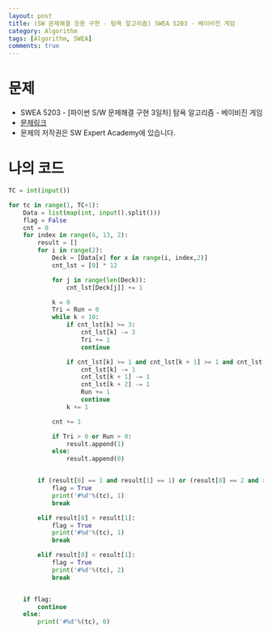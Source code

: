 ```yaml
---
layout: post
title: (SW 문제해결 응용 구현 - 탐욕 알고리즘) SWEA 5203 - 베이비진 게임
category: Algorithm
tags: [Algorithm, SWEA]
comments: true
---
```




# 문제

-  SWEA 5203 - [파이썬 S/W 문제해결 구현 3일차] 탐욕 알고리즘 - 베이비진 게임
-  [문제링크](<https://swexpertacademy.com/main/learn/course/subjectDetail.do?courseId=AVuPDYSqAAbw5UW6&subjectId=AWUYEGw61n8DFAVT>)
-  문제의 저작권은 SW Expert Academy에 있습니다.



# 나의 코드


```python
TC = int(input())

for tc in range(1, TC+1):
    Data = list(map(int, input().split()))
    flag = False
    cnt = 0
    for index in range(6, 13, 2):
        result = []
        for i in range(2):
            Deck = [Data[x] for x in range(i, index,2)]
            cnt_lst = [0] * 12

            for j in range(len(Deck)):
                cnt_lst[Deck[j]] += 1

            k = 0
            Tri = Run = 0
            while k < 10:
                if cnt_lst[k] >= 3:
                    cnt_lst[k] -= 3
                    Tri += 1
                    continue

                if cnt_lst[k] >= 1 and cnt_lst[k + 1] >= 1 and cnt_lst[k + 2] >= 1:
                    cnt_lst[k] -= 1
                    cnt_lst[k + 1] -= 1
                    cnt_lst[k + 2] -= 1
                    Run += 1
                    continue
                k += 1

            cnt += 1

            if Tri > 0 or Run > 0:
                result.append(1)
            else:
                result.append(0)


        if (result[0] == 1 and result[1] == 1) or (result[0] == 2 and result[1] == 2) :
            flag = True
            print('#%d'%(tc), 1)
            break

        elif result[0] > result[1]:
            flag = True
            print('#%d'%(tc), 1)
            break

        elif result[0] < result[1]:
            flag = True
            print('#%d'%(tc), 2)
            break


    if flag:
        continue
    else:
        print('#%d'%(tc), 0)
```



